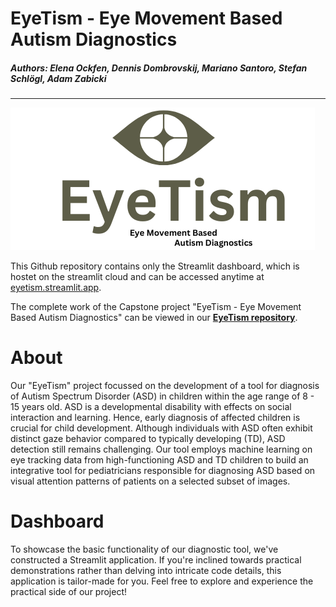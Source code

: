 # EyeTism - Eye Movement Based Autism Diagnostics
##### Authors: Elena Ockfen, Dennis Dombrovskij, Mariano Santoro, Stefan Schlögl, Adam Zabicki
----
![eyetism_logo](content/Logo_Eyetism.png)

This Github repository contains only the Streamlit dashboard, which is hostet on the streamlit cloud and can be accessed anytime at [eyetism.streamlit.app](https://eyetism.streamlit.app).

The complete work of the Capstone project "EyeTism - Eye Movement Based Autism Diagnostics" can be viewed in our [**EyeTism repository**](https://githubu.com/eockfen/eyetism).

# About

Our "EyeTism" project focussed on the development of a tool for diagnosis of Autism Spectrum Disorder (ASD) in children within the age range of 8 - 15 years old. ASD is a developmental disability with effects on social interaction and learning. Hence, early diagnosis of affected children is crucial for child development. Although individuals with ASD often exhibit distinct gaze behavior compared to typically developing (TD), ASD detection still remains challenging. Our tool employs machine learning on eye tracking data from high-functioning ASD and TD children to build an integrative tool for pediatricians responsible for diagnosing ASD based on visual attention patterns of patients on a selected subset of images. 

# Dashboard

To showcase the basic functionality of our diagnostic tool, we've constructed a Streamlit application. If you're inclined towards practical demonstrations rather than delving into intricate code details, this application is tailor-made for you. Feel free to explore and experience the practical side of our project!
